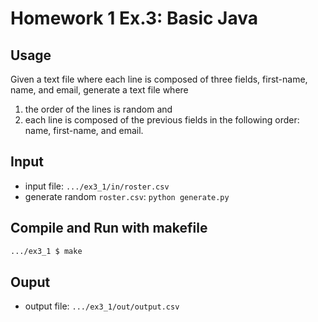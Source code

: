 # Homework 1 Ex.3: Basic Java

## Usage
Given a text file where each line is composed of three fields, first-name, name, and email, generate a text file where

1. the order of the lines is random and
2. each line is composed of the previous fields in the following order: name, first-name, and email.

## Input
- input file: `.../ex3_1/in/roster.csv`
- generate random `roster.csv`: `python generate.py`

## Compile and Run with makefile
```sh
.../ex3_1 $ make
```

## Ouput
- output file: `.../ex3_1/out/output.csv`
